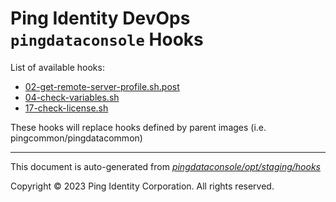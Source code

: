 
# Ping Identity DevOps `pingdataconsole` Hooks
List of available hooks:
* [02-get-remote-server-profile.sh.post](02-get-remote-server-profile.sh.post.md)
* [04-check-variables.sh](04-check-variables.sh.md)
* [17-check-license.sh](17-check-license.sh.md)

These hooks will replace hooks defined by parent images (i.e. pingcommon/pingdatacommon)

---
This document is auto-generated from _[pingdataconsole/opt/staging/hooks](https://github.com/pingidentity/pingidentity-docker-builds/blob/master/pingdataconsole/opt/staging/hooks)_

Copyright © 2023 Ping Identity Corporation. All rights reserved.
